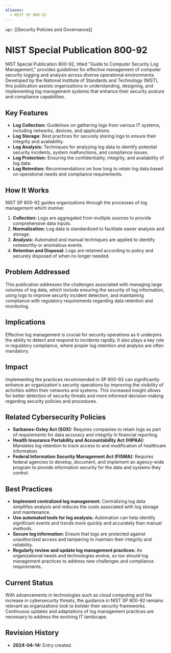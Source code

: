 ```yaml
---
aliases:
  - NIST SP 800-92
---
```

up:: [[Security Policies and Governance]]
# NIST Special Publication 800-92

NIST Special Publication 800-92, titled "Guide to Computer Security Log Management," provides guidelines for effective management of computer security logging and analysis across diverse operational environments. Developed by the National Institute of Standards and Technology (NIST), this publication assists organizations in understanding, designing, and implementing log management systems that enhance their security posture and compliance capabilities.

## Key Features

- **Log Collection:** Guidelines on gathering logs from various IT systems, including networks, devices, and applications.
- **Log Storage:** Best practices for securely storing logs to ensure their integrity and availability.
- **Log Analysis:** Techniques for analyzing log data to identify potential security incidents, system malfunctions, and compliance issues.
- **Log Protection:** Ensuring the confidentiality, integrity, and availability of log data.
- **Log Retention:** Recommendations on how long to retain log data based on operational needs and compliance requirements.

## How It Works

NIST SP 800-92 guides organizations through the processes of log management which involve:

1. **Collection:** Logs are aggregated from multiple sources to provide comprehensive data inputs.
2. **Normalization:** Log data is standardized to facilitate easier analysis and storage.
3. **Analysis:** Automated and manual techniques are applied to identify noteworthy or anomalous events.
4. **Retention and Disposal:** Logs are retained according to policy and securely disposed of when no longer needed.

## Problem Addressed

This publication addresses the challenges associated with managing large volumes of log data, which include ensuring the security of log information, using logs to improve security incident detection, and maintaining compliance with regulatory requirements regarding data retention and monitoring.

## Implications

Effective log management is crucial for security operations as it underpins the ability to detect and respond to incidents rapidly. It also plays a key role in regulatory compliance, where proper log retention and analysis are often mandatory.

## Impact

Implementing the practices recommended in SP 800-92 can significantly enhance an organization's security operations by improving the visibility of activities within their networks and systems. This increased insight allows for better detection of security threats and more informed decision-making regarding security policies and procedures.

## Related Cybersecurity Policies

- **Sarbanes-Oxley Act (SOX):** Requires companies to retain logs as part of requirements for data accuracy and integrity in financial reporting.
- **Health Insurance Portability and Accountability Act (HIPAA):** Mandates log retention to track access to and modification of healthcare information.
- **Federal Information Security Management Act (FISMA):** Requires federal agencies to develop, document, and implement an agency-wide program to provide information security for the data and systems they control.

## Best Practices

- **Implement centralized log management:** Centralizing log data simplifies analysis and reduces the costs associated with log storage and maintenance.
- **Use automated tools for log analysis:** Automation can help identify significant events and trends more quickly and accurately than manual methods.
- **Secure log information:** Ensure that logs are protected against unauthorized access and tampering to maintain their integrity and reliability.
- **Regularly review and update log management practices:** As organizational needs and technologies evolve, so too should log management practices to address new challenges and compliance requirements.

## Current Status

With advancements in technologies such as cloud computing and the increase in cybersecurity threats, the guidance in NIST SP 800-92 remains relevant as organizations look to bolster their security frameworks. Continuous updates and adaptations of log management practices are necessary to address the evolving IT landscape.

## Revision History

- **2024-04-14:** Entry created.